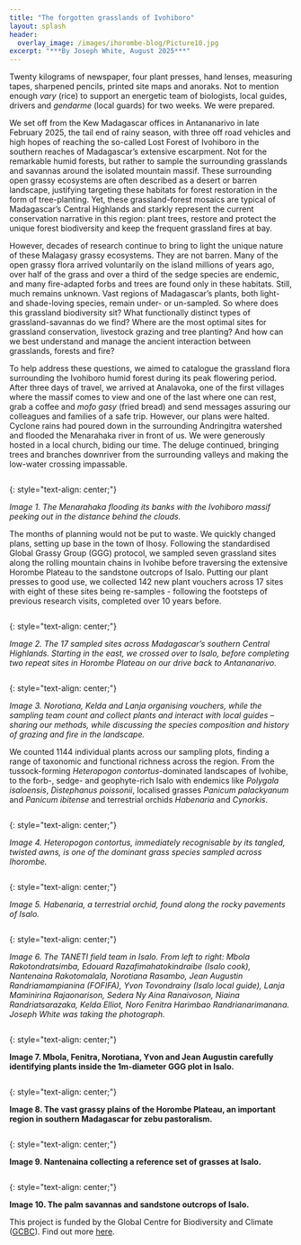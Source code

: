 ```yaml
---
title: "The forgotten grasslands of Ivohiboro"
layout: splash
header:
  overlay_image: /images/ihorombe-blog/Picture10.jpg
excerpt: "***By Joseph White, August 2025***"
---
```


Twenty kilograms of newspaper, four plant presses, hand lenses, measuring tapes, sharpened pencils, printed site maps and anoraks. Not to mention enough *vary* (rice) to support an energetic team of biologists, local guides, drivers and *gendarme* (local guards) for two weeks. We were prepared.

We set off from the Kew Madagascar offices in Antananarivo in late February 2025, the tail end of rainy season, with three off road vehicles and high hopes of reaching the so-called Lost Forest of Ivohiboro in the southern reaches of Madagascar’s extensive escarpment. Not for the remarkable humid forests, but rather to sample the surrounding grasslands and savannas around the isolated mountain massif. These surrounding open grassy ecosystems are often described as a desert or barren landscape, justifying targeting these habitats for forest restoration in the form of tree-planting. Yet, these grassland-forest mosaics are typical of Madagascar’s Central Highlands and starkly represent the current conservation narrative in this region: plant trees, restore and protect the unique forest biodiversity and keep the frequent grassland fires at bay. 

However, decades of research continue to bring to light the unique nature of these Malagasy grassy ecosystems. They are not barren. Many of the open grassy flora arrived voluntarily on the island millions of years ago, over half of the grass and over a third of the sedge species are endemic, and many fire-adapted forbs and trees are found only in these habitats. Still, much remains unknown. Vast regions of Madagascar’s plants, both light- and shade-loving species, remain under- or un-sampled. So where does this grassland biodiversity sit? What functionally distinct types of grassland-savannas do we find? Where are the most optimal sites for grassland conservation, livestock grazing and tree planting? And how can we best understand and manage the ancient interaction between grasslands, forests and fire?

To help address these questions, we aimed to catalogue the grassland flora surrounding the Ivohiboro humid forest during its peak flowering period. After three days of travel, we arrived at Analavoka, one of the first villages where the massif comes to view and one of the last where one can rest, grab a coffee and *mofo gasy* (fried bread) and send messages assuring our colleagues and families of a safe trip. However, our plans were halted. Cyclone rains had poured down in the surrounding Andringitra watershed and flooded the Menarahaka river in front of us. We were generously hosted in a local church, biding our time. The deluge continued, bringing trees and branches downriver from the surrounding valleys and making the low-water crossing impassable. 

<figure style="width: 1000px" class="align-centre">
  <img src="{{ site.url }}{{ site.baseurl }}/images/ihorombe-blog/Picture1.jpg" alt="">
</figure>
{: style="text-align: center;"}

*Image 1. The Menarahaka flooding its banks with the Ivohiboro massif peeking out in the distance behind the clouds.*

The months of planning would not be put to waste. We quickly changed plans, setting up base in the town of Ihosy. Following the standardised Global Grassy Group (GGG) protocol, we sampled seven grassland sites along the rolling mountain chains in Ivohibe before traversing the extensive Horombe Plateau to the sandstone outcrops of Isalo. Putting our plant presses to good use, we collected 142 new plant vouchers across 17 sites with eight of these sites being re-samples - following the footsteps of previous research visits, completed over 10 years before.

<figure style="width: 1000px" class="align-centre">
  <img src="{{ site.url }}{{ site.baseurl }}/images/ihorombe-blog/Picture2.png" alt="">
</figure>
{: style="text-align: center;"}

*Image 2. The 17 sampled sites across Madagascar’s southern Central Highlands. Starting in the east, we crossed over to Isalo, before completing two repeat sites in Horombe Plateau on our drive back to Antananarivo.*

<figure style="width: 1000px" class="align-centre">
  <img src="{{ site.url }}{{ site.baseurl }}/images/ihorombe-blog/Picture3.jpg" alt="">
</figure>
{: style="text-align: center;"}

*Image 3. Norotiana, Kelda and Lanja organising vouchers, while the sampling team count and collect plants and interact with local guides –sharing our methods, while discussing the species composition and history of grazing and fire in the landscape.*

We counted 1144 individual plants across our sampling plots, finding a range of taxonomic and functional richness across the region. From the tussock-forming *Heteropogon contortus*-dominated landscapes of Ivohibe, to the forb-, sedge- and geophyte-rich Isalo with endemics like *Polygala isaloensis*, *Distephanus poissonii*, localised grasses *Panicum palackyanum* and *Panicum ibitense* and terrestrial orchids *Habenaria* and *Cynorkis*.

<figure style="width: 1000px" class="align-centre">
  <img src="{{ site.url }}{{ site.baseurl }}/images/ihorombe-blog/Picture4.jpg" alt="">
</figure>
{: style="text-align: center;"}

*Image 4. Heteropogon contortus, immediately recognisable by its tangled, twisted awns, is one of the dominant grass species sampled across Ihorombe.*

<figure style="width: 1000px" class="align-centre">
  <img src="{{ site.url }}{{ site.baseurl }}/images/ihorombe-blog/Picture5.jpg" alt="">
</figure>
{: style="text-align: center;"}

*Image 5. Habenaria, a terrestrial orchid, found along the rocky pavements of Isalo.*

<figure style="width: 1000px" class="align-centre">
  <img src="{{ site.url }}{{ site.baseurl }}/images/ihorombe-blog/Picture6.jpg" alt="">
</figure>
{: style="text-align: center;"}

*Image 6. The TANETI field team in Isalo. From left to right: Mbola Rakotondratsimba, Edouard Razafimahatokindraibe (Isalo cook), Nantenaina Rakotomalala, Norotiana Rasambo, Jean Augustin Randriamampianina (FOFIFA), Yvon Tovondrainy (Isalo local guide), Lanja Maminirina Rajaonarison, Sedera Ny Aina Ranaivoson, Niaina Randriatsarazaka, Kelda Elliot, Noro Fenitra Harimbao Randrianarimanana. Joseph White was taking the photograph.*

<figure style="width: 1000px" class="align-centre">
  <img src="{{ site.url }}{{ site.baseurl }}/images/ihorombe-blog/Picture7.jpg" alt="">
</figure>
{: style="text-align: center;"}

**Image 7. Mbola, Fenitra, Norotiana, Yvon and Jean Augustin carefully identifying plants inside the 1m-diameter GGG plot in Isalo.**

<figure style="width: 1000px" class="align-centre">
  <img src="{{ site.url }}{{ site.baseurl }}/images/ihorombe-blog/Picture8.jpg" alt="">
</figure>
{: style="text-align: center;"}

**Image 8. The vast grassy plains of the Horombe Plateau, an important region in southern Madagascar for zebu pastoralism.**

<figure style="width: 1000px" class="align-centre">
  <img src="{{ site.url }}{{ site.baseurl }}/images/ihorombe-blog/Picture9.jpg" alt="">
</figure>
{: style="text-align: center;"}

**Image 9. Nantenaina collecting a reference set of grasses at Isalo.**

<figure style="width: 1000px" class="align-centre">
  <img src="{{ site.url }}{{ site.baseurl }}/images/ihorombe-blog/Picture10.jpg" alt="">
</figure>
{: style="text-align: center;"}

**Image 10. The palm savannas and sandstone outcrops of Isalo.**


This project is funded by the Global Centre for Biodiversity and Climate ([GCBC](https://www.gcbc.org.uk/)). Find out more [here](https://www.kew.org/science/our-science/projects/gcbc-taneti).

